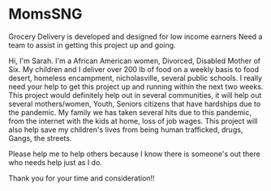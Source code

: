 # MomsSNG
Grocery Delivery is developed and designed for low income earners
Need a team to assist in getting this project up and going.

Hi, I'm Sarah. I'm a African American women, Divorced, Disabled Mother of Six. My children and I deliver over 200 lb of food on a weekly basis to food desert, homeless encampment, nicholasville, several public schools.
I really need your help to get this project up and running within the next two weeks.
This project would definitely help out in several communities, it will help out several mothers/women, Youth, Seniors citizens that have hardships due to the pandemic.
My family we has taken several hits due to this pandemic, from the internet with the kids at home, loss of job wages. This project will also help save my children's lives from being human trafficked, drugs, Gangs, the streets.

Please help me to help others because I know there is someone's out there who needs help just as I do.

Thank you for your time and consideration!!
